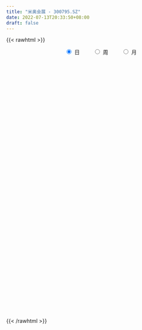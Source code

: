 ```yaml
---
title: "米奥会展 - 300795.SZ"
date: 2022-07-13T20:33:50+08:00
draft: false
---
```

{{< rawhtml >}}
    <div style="text-align: center">
        <label style="padding: 1rem;"><input style="margin-right: .5rem" type="radio" name="period" value="D" checked onclick="period_change(this)">日</label>
        <label style="padding: 1rem;"><input style="margin-right: .5rem" type="radio" name="period" value="W" onclick="period_change(this)">周</label>
        <label style="padding: 1rem;"><input style="margin-right: .5rem" type="radio" name="period" value="M" onclick="period_change(this)">月</label>
    </div>
    <div id="chart" style="height: 700px;"></div> 
    <script type="text/javascript">
        const D_v = [10601.0,10839.16,10709.0,6471.16,8458.0,7303.0,8601.0,8029.61,8534.61,13470.0,21752.56,23065.88,23195.88,28837.07,27025.0,30406.72,52140.12,39173.54,18388.22,12464.0,12744.29,10969.0,12108.61,15351.22,21749.7,14546.99,7564.0,11605.0,20571.05,18198.83,20006.61,11595.0,13074.44,15002.0,14295.0,10539.0,13037.0,15824.13,8148.0,7364.0,11686.0,9184.0,9603.0,9100.0,8407.0,10568.61,37312.45,63261.61,58382.4,41656.47,32427.34,24059.3,62967.63,65862.37,149185.71,112879.86,85444.66,91010.08,81111.39,44639.12,53096.29,35969.61,55137.84,40460.61,35900.88,22884.75,21655.95,52927.92,69533.48,53343.76,47290.01,57898.96,73623.0,85030.93,67357.86,53128.2,44509.2,31996.0,20838.2,18919.74,31689.81,80465.79,103570.01,84641.81,57675.48,42211.0,29859.56,37282.55,26980.0,21897.83,31971.61,26932.22,92944.1,62486.0,53804.0,104441.82,74266.64,78317.94,134710.06,129649.94,90808.45,70229.26,50412.65,47800.61,48684.61,34977.0,49693.11,36025.61,32074.61,27178.0,40009.0,28229.05,30903.0,37351.66,16135.0,28054.0,27633.0,29398.0,32356.0,19757.5,13498.5,23425.0,20243.5,15418.0,12270.0,20003.0,27752.06,28381.0,19480.15,16279.0,13329.0,9566.0,15477.0,13910.0,12727.0,14536.0,18986.61,15847.0,16407.0,14974.94,16047.0,14262.0,20842.0,21695.0,52779.0,34171.39,25368.0,15476.5,11318.0,14933.28,14319.0,13935.0,27713.28,23020.0,25044.11,17805.72,19258.5,11889.0,12262.06,14426.0,17252.0,18964.0,30946.0,27923.0,18602.11,48324.77,47536.66,27108.5,37001.5,21640.0,32049.61,23195.0,17825.0,15013.0,18593.0,24267.23,18127.0,11616.78,32482.78,20768.0,51349.0,32551.5,37780.0,37576.0,32051.0,23439.0,12882.0,15918.0,17069.0,20228.0,13041.54,10588.54,12911.0,8537.0,7943.0,12501.0,18749.0,18766.0,51655.5,57795.5,28412.38,28764.0,27536.0,14996.0,10299.0,10002.0,11307.0,11202.0,48316.97,22195.94,10934.64,7311.61,12069.89,11642.17,12382.17,4022.0,5672.0,5872.0,6160.0,4808.22,7184.0,3936.72,2136.0,2401.0,2612.11,3064.41,3754.3,4250.0,3403.4,4006.61,6490.0,3136.0,2529.0,2381.0,3195.61,8727.2,5970.74,4455.2,2668.0,3046.0,2853.61,2798.02,3820.0,3233.0,6143.76,4472.76,4136.0,3171.0,3396.0,5249.0,4131.0,3897.61,2988.72,7344.22,7946.0,4823.0,3843.12,3725.0,1903.0,1894.0,1859.0,2705.0,2959.0,1767.61,1928.0,2895.02,2192.0,3325.61,2452.0,9332.94,2810.0,2527.0,3357.0,4055.0,1794.0,2689.94,2236.0,7782.94,3267.0,2556.0,3324.0,2397.0,1965.0,1523.0,3085.61,2376.61,2608.0,1409.0,1766.0,1950.0,2365.0,1511.0,2931.61,2398.0,3520.61,2775.0,1473.61,5326.34,13271.62,20699.5,15427.05,6995.5,6288.5,6596.12,3179.83,4746.0,6507.0,4731.0,4948.0,3022.0,7167.0,4246.72,2297.0,2863.0,5621.0,6065.0,4383.0,2781.0,2957.0,5423.0,2937.61,2295.0,1690.0,1602.0,1529.0,2583.0,4412.0,1268.0,2423.0,2294.0,1925.0,2552.5,4379.11,2896.61,2792.5,4283.0,1783.0,1475.0,3194.0,4377.83,3002.61,1060.0,10204.61,8577.0,3241.0,3978.22,1999.0,1409.0,1676.0,1820.0,3005.22,2353.0,2079.0,3207.0,3387.0,3143.0,2778.0,1422.0,1336.0,1902.0,2672.0,4774.0,2441.0,3058.0,1539.11,2701.0,3366.72,2029.11,1128.0,1720.0,5847.72,1351.0,2234.0,2556.0,4476.42,14438.67,14133.03,5710.37,18042.72,10045.72,7032.71,8377.0,14119.0,6524.71,9390.71,6855.65,5135.0,6744.98,3771.0,2187.0,8892.0,6260.0,4283.0,3099.0,4210.0,6601.0,1685.0,4825.53,2377.0,5592.0,2568.0,1983.0,5898.0,986.0,1864.0,2463.0,3382.0,4982.0,1567.0,1677.0,1598.22,2905.61,1911.0,4262.2,1736.0,2520.0,4773.61,2537.0,1792.0,4742.0,4361.0,3539.0,2693.0,4260.0,8510.0,7175.0,11825.0,6402.11,2782.0,3129.0,2604.0,11090.0,10509.0,9392.2,5492.0,3496.11,4694.11,22339.23,12587.23,5964.11,17238.61,9422.61,3814.0,3049.0,5153.66,4901.5,7592.0,5676.0,6953.0,11250.0,10218.0,4526.5,5233.0,5688.0,4357.0,4235.0,2936.0,3115.0,2225.0,4653.0,7863.0,17689.35,20706.0,14361.11,8591.0,5306.0,2909.0,1611.0,3357.0,2724.97,8864.97,3599.35,2710.0,6849.0,3035.0,4093.0,1867.0,2739.97,2067.0,2698.0,1799.0,3448.0,2015.0,4521.0,2188.0,4365.61,2868.0,3573.0,11197.43,15981.0,14252.0,7542.0,4743.43,6973.25,5352.0,2934.0,3873.0,5273.0,3013.97,1736.0]
const D_histogram = [0.0,-0.0197834758,-0.0317393787,-0.0514917314,-0.0724252302,-0.0934747847,-0.0749899821,-0.0669854353,-0.0441186424,0.0010052447,0.0653698071,0.1089148389,0.1515577135,0.1853107031,0.1576930992,0.1782136118,0.2165752563,0.1564011019,0.0570480522,-0.0247690979,-0.045300924,-0.0613404492,-0.0780508979,-0.1043388117,-0.1203357671,-0.1517440518,-0.1506144014,-0.1198720681,-0.1280669743,-0.0967660195,-0.0395774162,-0.0003413078,0.0428172502,0.0516127531,0.0140407357,-0.0098126547,-0.0493217418,-0.0945454405,-0.0992832764,-0.0998687116,-0.0790860696,-0.0573067176,-0.0576117486,-0.0690588376,-0.0503560098,-0.0321285825,0.0455453694,0.1658762967,0.2558418238,0.292119524,0.2430395969,0.2050193876,0.2118330651,0.5030929448,0.611607834,0.7771886545,0.6840973008,0.582167556,0.134737319,-0.176798849,-0.2811259009,-0.3541295226,-0.3320285149,-0.3304916589,-0.3233023762,-0.3102957346,-0.3051046675,-0.1416539374,-0.056371425,0.0285432555,0.0295770592,0.0730026677,0.1482139278,0.1714205869,0.204458724,0.1789198139,0.0742009315,-0.065253356,-0.1430769528,-0.1772277072,-0.1601129876,-0.0322644108,0.1711250385,0.2193570122,0.2317667678,0.1586419339,0.0845170252,-0.0471683729,-0.2219607843,-0.2839150016,-0.2457225174,-0.2432049315,-0.0143746313,0.0450363507,0.0607737113,0.2326068464,0.1615261787,0.233834761,0.3980752216,0.5389439687,0.4714796187,0.3320576589,0.1821657384,0.0976096794,-0.0777166551,-0.2495138807,-0.2742310948,-0.3484304053,-0.451513048,-0.4667107961,-0.4032655699,-0.3369694187,-0.360300248,-0.4192561721,-0.4294865318,-0.3827725837,-0.4251115442,-0.4645573814,-0.5099122318,-0.5133113096,-0.5005523759,-0.5091027298,-0.4483523276,-0.4280149144,-0.3673659744,-0.304214219,-0.3250738641,-0.3801632286,-0.3425482153,-0.3469363774,-0.2987729933,-0.2539766967,-0.1664733624,-0.0781077328,-0.0287555973,-0.0261614206,-0.0963466019,-0.1163522222,-0.1667718352,-0.1885587988,-0.2048673861,-0.1832351908,-0.0957809786,0.0374974814,0.1968927872,0.2713174896,0.2771154079,0.2823598602,0.2895298158,0.2885745855,0.2614973484,0.2463123672,0.2828500356,0.3332920056,0.3998940338,0.399469909,0.3242380187,0.2774368063,0.2445328646,0.2349087114,0.2551612276,0.3001547465,0.3748434679,0.395728193,0.3374968477,0.3998008979,0.4466848676,0.4434137643,0.4748758268,0.4264589546,0.4099518761,0.3419004198,0.2998514231,0.2564758211,0.1775819207,0.0380371843,0.0202303666,-0.0129217409,0.0277619705,0.0646653123,0.1896528848,0.2416120729,0.3204670352,0.4847059444,0.4910836219,0.4130177461,0.32474223,0.2728836793,0.2038274725,0.0716262171,-0.036588453,-0.1099727259,-0.1918899441,-0.2189024876,-0.2587264806,-0.3064558191,-0.2557458171,-0.2290124889,-0.404534293,-0.6188449875,-0.7893014458,-0.7824138245,-0.7267658147,-0.6864888171,-0.6346948063,-0.5667398584,-0.5228349759,-0.4759688292,-0.5020089045,-0.5412416416,-0.4935556037,-0.3819164264,-0.2051802037,-0.0398355832,0.0287437239,0.0802369251,0.1366457737,0.1756363972,0.1527639264,0.1353637108,0.0830682506,0.0516583404,0.0304006714,0.0114458903,0.0038365411,0.0043666159,0.0169805271,0.0224285228,0.0409172952,0.0888534854,0.1059444426,0.1204337461,0.1150275682,0.1258904664,0.1492850086,0.2261925824,0.2504073172,0.2442223326,0.2391726401,0.2185997013,0.1984499764,0.2142692032,0.2270647269,0.2559220623,0.2697762239,0.2882017933,0.2823427982,0.2653935668,0.247520401,0.2077429171,0.1328735854,0.0632438271,0.00678586,0.0298127701,0.075857138,0.0699241229,0.0653877004,0.0420319341,0.0201344724,-0.0035760014,-0.0258953901,-0.0467520103,-0.0469847772,-0.0482115085,-0.0428671035,-0.04826456,-0.0536200924,-0.0745008067,-0.0898081142,-0.194426959,-0.1965728974,-0.1971097675,-0.2076478876,-0.2278961367,-0.2277607496,-0.2085936888,-0.189514465,-0.0504431338,0.0149863333,0.0467488448,0.0696778535,0.0684786381,0.0629121102,0.0624147723,0.0764656994,0.0814935743,0.0497841864,0.023400803,0.0061526178,-0.0038414701,0.0040073645,0.0104938586,0.0310787531,0.0268033142,0.041570474,0.0444299401,0.0344693188,0.0724382723,0.1536092972,0.3497889301,0.5201804074,0.5985583755,0.6310218895,0.5454132497,0.4171236824,0.2614752123,0.0981566368,-0.0329137526,-0.0921532955,-0.1604910822,-0.2650448389,-0.3109082493,-0.3475053076,-0.3232533985,-0.1733287246,0.0121630638,0.0883043846,0.1402156578,0.1292267874,0.0593113705,0.0089604959,-0.0277850026,-0.0559278575,-0.082819566,-0.0945650769,-0.0915187562,-0.1365882029,-0.1746802148,-0.2321691703,-0.2663640958,-0.2567557036,-0.2438614424,-0.1281958821,-0.0540801903,-0.0327435175,0.0393459072,0.0723689024,0.0898587559,0.1315907989,0.1483773704,0.1553303846,0.1617831643,0.1991242366,0.2163999222,0.1865149877,0.1945825729,0.1700502854,0.1234307668,0.0625772416,-0.006064997,-0.0938458331,-0.1307327872,-0.1577395127,-0.183798188,-0.2081158683,-0.2481003381,-0.2690776829,-0.2623888945,-0.239388463,-0.1864026632,-0.1661149702,-0.1268015938,-0.1022240422,-0.0598582545,-0.0409746092,-0.0255802822,0.0200634995,0.0509579469,0.044068697,0.015672592,0.0550213363,0.0721017983,0.080546978,0.0912497333,0.1064275204,0.238243751,0.3712578276,0.4206225048,0.5780222934,0.7010321976,0.7338142312,0.7085667139,0.6485704781,0.6112191319,0.6198967463,0.5355794486,0.3846869203,0.1952705237,0.0186341678,-0.1095041524,-0.3119589504,-0.4641541748,-0.5579425,-0.586598127,-0.5447872708,-0.5516569378,-0.515945373,-0.4848733111,-0.4693582804,-0.3759074571,-0.3193366759,-0.2587631663,-0.2340043056,-0.2056545115,-0.1990457637,-0.1727714732,-0.1511091782,-0.1248324611,-0.109519997,-0.122054453,-0.0789935954,-0.0325200765,-0.0162639684,0.0312914799,0.0416554792,0.0593410148,0.0192882351,0.0452956012,0.0512529961,0.0225163392,-0.0864993774,-0.1397267876,-0.1663656133,-0.1209567594,-0.0178164755,0.0497722033,0.0346235528,0.0015171356,-0.0143094079,-0.0643917117,-0.0910530453,-0.1831160188,-0.308375315,-0.2806081716,-0.2241134275,-0.1507871745,-0.0927476492,-0.071371398,-0.056702116,-0.0979305159,-0.0243912321,-0.037794169,-0.0423607501,-0.0499874112,-0.1209214715,-0.2064814688,-0.4034665859,-0.4995007826,-0.5069428643,-0.5594198352,-0.459322913,-0.3469298897,-0.2523526656,-0.1069544005,0.0182468974,0.1363096362,0.185962446,0.225448401,0.247043734,0.2544540926,0.3075265361,0.4087103884,0.493608653,0.477208216,0.3900678562,0.3139603891,0.2384695758,0.1986879337,0.1841970312,0.1622851533,0.2360562836,0.2313773512,0.2327667283,0.1486496957,0.0826563768,-0.0069968595,-0.0301827591,-0.0231875167,-0.0173726481,-0.0246882003,-0.0193722307,-0.0242425325,-0.0198705897,0.0028738504,0.0174278422,0.0541253257,0.0886149297,0.1318360602,0.2385905189,0.2928725495,0.3949921255,0.3798047672,0.3108056655,0.2416195421,0.1294436302,0.0444093947,0.0324357611,-0.0365757682,-0.1172148311,-0.1508696397]
const D_fast = [0.0,-0.0247293447,-0.0446200924,-0.0772453779,-0.1162851842,-0.160703435,-0.1609661279,-0.1697079399,-0.1578708076,-0.1124956093,-0.0317885951,0.0389851465,0.1195174494,0.1995981147,0.2114037856,0.2764777012,0.3689831598,0.3479092808,0.2628182443,0.1748088197,0.1429517625,0.1115771251,0.0753539518,0.0229813352,-0.0230995621,-0.0924438597,-0.1289678097,-0.1281934934,-0.1684051431,-0.1612956933,-0.114001444,-0.0748506625,-0.0209877919,0.0007108992,-0.0333509343,-0.0596574883,-0.1114970108,-0.1803570697,-0.2099157247,-0.2354683378,-0.2344572133,-0.2270045406,-0.2417125088,-0.2704243072,-0.2643104819,-0.2541152002,-0.1650549059,-0.0032549044,0.1506710786,0.2599786598,0.2716586319,0.2848932695,0.3446652133,0.7616983292,1.0231151769,1.382993161,1.4609261325,1.5045382767,1.0907923695,0.7350564892,0.560447962,0.3989119597,0.3380058387,0.2569197799,0.1832834686,0.1187161766,0.0476310768,0.1756683226,0.2468579787,0.338908473,0.3473365416,0.409012817,0.5212775591,0.5873393649,0.671492183,0.6906832264,0.6045145769,0.4487469504,0.3351541153,0.2566964341,0.2337829069,0.3535653809,0.5997360898,0.7028073166,0.7731587641,0.7396944138,0.6866987613,0.54322127,0.3129386626,0.1800056948,0.1567675497,0.0984839027,0.3237205451,0.3943906148,0.4253214032,0.6553062498,0.6246071269,0.7553743994,1.0191336654,1.2947384047,1.3451439594,1.2887364143,1.1843859284,1.1242322893,0.929476791,0.6953010952,0.6020261075,0.4407191956,0.2247582909,0.0928828437,0.0555116775,0.037565474,-0.0758404173,-0.2396103844,-0.357212377,-0.4061915749,-0.5548084214,-0.710393604,-0.8832265123,-1.0149534175,-1.1273325778,-1.2631586142,-1.3144962938,-1.4011626092,-1.4323551628,-1.4452569622,-1.5473850733,-1.6975152449,-1.7455372855,-1.8366595419,-1.8631894061,-1.8818872837,-1.83600229,-1.7671635936,-1.7250003575,-1.728946536,-1.8232183677,-1.8723120436,-1.9644246154,-2.0333512786,-2.1008767124,-2.1250533148,-2.0615443473,-1.918891517,-1.7102730144,-1.5680189395,-1.4929421693,-1.417107752,-1.3375553424,-1.2663669264,-1.2280698263,-1.1816767158,-1.0744265384,-0.940661567,-0.7740860303,-0.6746426779,-0.6688150635,-0.6462570743,-0.6180277999,-0.5689247752,-0.4848819522,-0.3648497466,-0.1964501583,-0.0766333849,-0.0504905183,0.1117637564,0.270318943,0.3779012808,0.5280823,0.5862801664,0.6722610569,0.6896847056,0.7225985647,0.743341918,0.7088434977,0.5788080574,0.5660588313,0.5296762887,0.5773004927,0.6303701626,0.8027709562,0.9151331626,1.0741048837,1.359520279,1.4886688619,1.5138574227,1.5067674641,1.5231298332,1.5050304946,1.3907357935,1.27337401,1.1724965557,1.0426068515,0.9608686861,0.8563630729,0.7320197797,0.7187933274,0.6882735334,0.4116181559,0.0425962146,-0.3251856052,-0.51390144,-0.6399448839,-0.7712900905,-0.8781697813,-0.951899798,-1.0387036595,-1.1108297201,-1.2623720215,-1.436915169,-1.512618032,-1.4964579613,-1.3710167896,-1.2156310648,-1.1398658267,-1.0683133943,-0.9777431023,-0.8948433795,-0.8795248687,-0.8630841566,-0.8946125542,-0.9131078793,-0.9267653804,-0.9428586889,-0.9495089028,-0.947887174,-0.931028131,-0.9199730047,-0.8912549085,-0.821105347,-0.7775282791,-0.7329305391,-0.7095798249,-0.6672443101,-0.6065285157,-0.4730727963,-0.3862562322,-0.3313856337,-0.2766421661,-0.2425651796,-0.2131024104,-0.1437158829,-0.0741541774,0.0186836736,0.0999818911,0.1904579089,0.2551846133,0.3045837736,0.3485907081,0.3607489535,0.3190980181,0.2652792166,0.2105177144,0.2409978171,0.3060064695,0.3175544852,0.3293649877,0.3165172049,0.2996533613,0.2750488872,0.2462556509,0.2137110282,0.201732067,0.1884524585,0.1830800876,0.1656164912,0.1468559357,0.1073500198,0.0695906837,-0.0836349008,-0.1349240636,-0.1847383756,-0.2471884676,-0.3244107509,-0.3812155512,-0.4141969126,-0.4424963051,-0.3160357572,-0.2468597068,-0.2034099841,-0.163061512,-0.147141068,-0.1369795683,-0.1218732131,-0.0887058611,-0.0633045926,-0.0825679339,-0.1031011166,-0.1188111473,-0.1297656027,-0.120914927,-0.1118049683,-0.0834503855,-0.0810249958,-0.0558652176,-0.0418982664,-0.043241558,0.0128369635,0.1324103127,0.4160371781,0.7164737573,0.9444913192,1.1347103057,1.1854549782,1.1614463316,1.0711666645,0.9323872483,0.7930884207,0.7108105539,0.6023499967,0.4315350302,0.3079445575,0.1844711723,0.1279097318,0.2345022245,0.4230347789,0.5212521958,0.6082173835,0.6295352099,0.5744476356,0.526336885,0.4826451358,0.4405203165,0.3929237166,0.3575369364,0.3377035681,0.2584870707,0.176725005,0.0611937569,-0.0395921925,-0.0941727262,-0.1422438255,-0.0586272358,0.0019684084,0.0151192019,0.0970451033,0.1481603241,0.1881148666,0.2627446094,0.3166255234,0.3624111338,0.4093097046,0.4964318361,0.5678075022,0.5845513146,0.641264543,0.6592448269,0.643483,0.5982737852,0.5281152974,0.416873003,0.3473028521,0.2808612483,0.2088530261,0.1325063787,0.0304968244,-0.0577499411,-0.1166583764,-0.1535050607,-0.1471199266,-0.1683609762,-0.1607479983,-0.1617264572,-0.1343252332,-0.1256852402,-0.1166859837,-0.0660263271,-0.0223923929,-0.0182644686,-0.0427424256,0.0103616528,0.0454675643,0.0740494886,0.1075646772,0.1493493444,0.3407265127,0.5665550462,0.7210753496,1.0229807116,1.3212486652,1.5374842565,1.6893784178,1.7915248015,1.9069782382,2.0706300392,2.1202076037,2.0654868054,1.9248880398,1.7529102258,1.5973958675,1.3169513319,1.0487175638,0.8154436137,0.6401384549,0.5457524934,0.400968592,0.3076938135,0.2175475476,0.1157230082,0.1151969673,0.0919335795,0.0878162975,0.0540740818,0.031010248,-0.0121424451,-0.029061023,-0.0451760224,-0.0501074206,-0.0621749557,-0.1052230251,-0.0819105663,-0.0435670664,-0.0313769504,0.0240013678,0.0447792369,0.0773000262,0.0420693052,0.0794005717,0.0981712155,0.0750636434,-0.0555769175,-0.1437360247,-0.2119662536,-0.1967965896,-0.0981104245,-0.0180786949,-0.0245714572,-0.0572985905,-0.076702486,-0.1428827177,-0.1923073126,-0.3301492909,-0.5325024158,-0.5748873152,-0.574420928,-0.5387914687,-0.5039388557,-0.500405454,-0.499911701,-0.5656227299,-0.4981812541,-0.5210327332,-0.5361895019,-0.5563130158,-0.6574774439,-0.7946578085,-1.092509572,-1.3134189643,-1.4475967621,-1.6399286919,-1.6546624979,-1.6290019471,-1.5975128894,-1.4788532243,-1.3490902021,-1.1969500542,-1.1008066329,-1.0049585777,-0.9216023112,-0.8505784295,-0.7206243519,-0.5172629026,-0.3089624747,-0.2060608577,-0.1956842534,-0.1933016233,-0.2091750427,-0.1992847012,-0.167726346,-0.1490669355,-0.0162817343,0.036883671,0.0964647302,0.0495101216,0.0041808969,-0.0872215543,-0.1179531437,-0.1167547805,-0.1152830739,-0.1287706761,-0.1282977642,-0.1392286992,-0.1398244038,-0.116361501,-0.0974505488,-0.0472217337,0.0094216026,0.0856017482,0.2520038366,0.3795040046,0.580371612,0.6601354455,0.6688377602,0.6600565222,0.5802415179,0.5063096311,0.5024449377,0.4242894664,0.3143466958,0.2429744772]
const D_slow = [0.0,-0.0049458689,-0.0128807136,-0.0257536465,-0.043859954,-0.0672286502,-0.0859761458,-0.1027225046,-0.1137521652,-0.113500854,-0.0971584022,-0.0699296925,-0.0320402641,0.0142874117,0.0537106865,0.0982640894,0.1524079035,0.191508179,0.205770192,0.1995779175,0.1882526865,0.1729175742,0.1534048498,0.1273201468,0.0972362051,0.0593001921,0.0216465918,-0.0083214253,-0.0403381688,-0.0645296737,-0.0744240278,-0.0745093547,-0.0638050422,-0.0509018539,-0.04739167,-0.0498448337,-0.0621752691,-0.0858116292,-0.1106324483,-0.1355996262,-0.1553711436,-0.169697823,-0.1841007602,-0.2013654696,-0.213954472,-0.2219866176,-0.2106002753,-0.1691312011,-0.1051707452,-0.0321408642,0.028619035,0.0798738819,0.1328321482,0.2586053844,0.4115073429,0.6058045065,0.7768288317,0.9223707207,0.9560550505,0.9118553382,0.841573863,0.7530414823,0.6700343536,0.5874114389,0.5065858448,0.4290119112,0.3527357443,0.3173222599,0.3032294037,0.3103652176,0.3177594824,0.3360101493,0.3730636312,0.415918778,0.467033459,0.5117634125,0.5303136453,0.5140003063,0.4782310681,0.4339241413,0.3938958944,0.3858297917,0.4286110513,0.4834503044,0.5413919963,0.5810524798,0.6021817361,0.5903896429,0.5348994468,0.4639206964,0.4024900671,0.3416888342,0.3380951764,0.3493542641,0.3645476919,0.4226994035,0.4630809482,0.5215396384,0.6210584438,0.755794436,0.8736643407,0.9566787554,1.00222019,1.0266226099,1.0071934461,0.9448149759,0.8762572022,0.7891496009,0.6762713389,0.5595936399,0.4587772474,0.3745348927,0.2844598307,0.1796457877,0.0722741548,-0.0234189912,-0.1296968772,-0.2458362226,-0.3733142805,-0.5016421079,-0.6267802019,-0.7540558844,-0.8661439662,-0.9731476948,-1.0649891884,-1.1410427432,-1.2223112092,-1.3173520164,-1.4029890702,-1.4897231645,-1.5644164128,-1.627910587,-1.6695289276,-1.6890558608,-1.6962447602,-1.7027851153,-1.7268717658,-1.7559598213,-1.7976527802,-1.8447924798,-1.8960093264,-1.9418181241,-1.9657633687,-1.9563889984,-1.9071658016,-1.8393364292,-1.7700575772,-1.6994676121,-1.6270851582,-1.5549415118,-1.4895671747,-1.4279890829,-1.357276574,-1.2739535726,-1.1739800642,-1.0741125869,-0.9930530822,-0.9236938806,-0.8625606645,-0.8038334866,-0.7400431797,-0.6650044931,-0.5712936261,-0.4723615779,-0.387987366,-0.2880371415,-0.1763659246,-0.0655124835,0.0532064732,0.1598212118,0.2623091808,0.3477842858,0.4227471416,0.4868660969,0.531261577,0.5407708731,0.5458284647,0.5425980295,0.5495385222,0.5657048502,0.6131180714,0.6735210897,0.7536378485,0.8748143346,0.99758524,1.1008396766,1.1820252341,1.2502461539,1.301203022,1.3191095763,1.3099624631,1.2824692816,1.2344967956,1.1797711737,1.1150895535,1.0384755987,0.9745391445,0.9172860222,0.816152449,0.6614412021,0.4641158406,0.2685123845,0.0868209308,-0.0848012734,-0.243474975,-0.3851599396,-0.5158686836,-0.6348608909,-0.760363117,-0.8956735274,-1.0190624283,-1.1145415349,-1.1658365858,-1.1757954816,-1.1686095507,-1.1485503194,-1.114388876,-1.0704797767,-1.0322887951,-0.9984478674,-0.9776808047,-0.9647662196,-0.9571660518,-0.9543045792,-0.9533454439,-0.9522537899,-0.9480086582,-0.9424015275,-0.9321722037,-0.9099588323,-0.8834727217,-0.8533642852,-0.8246073931,-0.7931347765,-0.7558135243,-0.6992653787,-0.6366635494,-0.5756079663,-0.5158148062,-0.4611648809,-0.4115523868,-0.357985086,-0.3012189043,-0.2372383887,-0.1697943328,-0.0977438844,-0.0271581849,0.0391902068,0.1010703071,0.1530060363,0.1862244327,0.2020353895,0.2037318545,0.211185047,0.2301493315,0.2476303622,0.2639772873,0.2744852708,0.2795188889,0.2786248886,0.2721510411,0.2604630385,0.2487168442,0.236663967,0.2259471912,0.2138810512,0.2004760281,0.1818508264,0.1593987979,0.1107920581,0.0616488338,0.0123713919,-0.03954058,-0.0965146142,-0.1534548016,-0.2056032238,-0.25298184,-0.2655926235,-0.2618460402,-0.2501588289,-0.2327393656,-0.215619706,-0.1998916785,-0.1842879854,-0.1651715605,-0.144798167,-0.1323521204,-0.1265019196,-0.1249637652,-0.1259241327,-0.1249222915,-0.1222988269,-0.1145291386,-0.1078283101,-0.0974356916,-0.0863282065,-0.0777108768,-0.0596013088,-0.0211989845,0.0662482481,0.1962933499,0.3459329438,0.5036884161,0.6400417286,0.7443226492,0.8096914522,0.8342306114,0.8260021733,0.8029638494,0.7628410789,0.6965798691,0.6188528068,0.5319764799,0.4511631303,0.4078309491,0.4108717151,0.4329478112,0.4680017257,0.5003084225,0.5151362651,0.5173763891,0.5104301385,0.4964481741,0.4757432826,0.4521020134,0.4292223243,0.3950752736,0.3514052199,0.2933629273,0.2267719033,0.1625829774,0.1016176168,0.0695686463,0.0560485987,0.0478627194,0.0576991962,0.0757914217,0.0982561107,0.1311538104,0.168248153,0.2070807492,0.2475265403,0.2973075994,0.35140758,0.3980363269,0.4466819701,0.4891945415,0.5200522332,0.5356965436,0.5341802943,0.5107188361,0.4780356393,0.4386007611,0.3926512141,0.340622247,0.2785971625,0.2113277418,0.1457305181,0.0858834024,0.0392827366,-0.002246006,-0.0339464044,-0.059502415,-0.0744669786,-0.0847106309,-0.0911057015,-0.0860898266,-0.0733503399,-0.0623331656,-0.0584150176,-0.0446596835,-0.026634234,-0.0064974895,0.0163149439,0.042921824,0.1024827617,0.1952972186,0.3004528448,0.4449584182,0.6202164676,0.8036700254,0.9808117038,1.1429543234,1.2957591063,1.4507332929,1.5846281551,1.6807998851,1.7296175161,1.734276058,1.7069000199,1.6289102823,1.5128717386,1.3733861136,1.2267365819,1.0905397642,0.9526255297,0.8236391865,0.7024208587,0.5850812886,0.4911044243,0.4112702554,0.3465794638,0.2880783874,0.2366647595,0.1869033186,0.1437104503,0.1059331557,0.0747250405,0.0473450412,0.016831428,-0.0029169709,-0.01104699,-0.0151129821,-0.0072901121,0.0031237577,0.0179590114,0.0227810702,0.0341049705,0.0469182195,0.0525473043,0.0309224599,-0.004009237,-0.0456006403,-0.0758398302,-0.080293949,-0.0678508982,-0.05919501,-0.0588157261,-0.0623930781,-0.078491006,-0.1012542673,-0.147033272,-0.2241271008,-0.2942791437,-0.3503075005,-0.3880042942,-0.4111912065,-0.429034056,-0.443209585,-0.467692214,-0.473790022,-0.4832385642,-0.4938287518,-0.5063256046,-0.5365559725,-0.5881763397,-0.6890429861,-0.8139181818,-0.9406538979,-1.0805088567,-1.1953395849,-1.2820720573,-1.3451602237,-1.3718988239,-1.3673370995,-1.3332596905,-1.2867690789,-1.2304069787,-1.1686460452,-1.1050325221,-1.028150888,-0.9259732909,-0.8025711277,-0.6832690737,-0.5857521097,-0.5072620124,-0.4476446184,-0.397972635,-0.3519233772,-0.3113520889,-0.2523380179,-0.1944936802,-0.1363019981,-0.0991395741,-0.0784754799,-0.0802246948,-0.0877703846,-0.0935672638,-0.0979104258,-0.1040824759,-0.1089255335,-0.1149861667,-0.1199538141,-0.1192353515,-0.1148783909,-0.1013470595,-0.0791933271,-0.046234312,0.0134133177,0.0866314551,0.1853794865,0.2803306783,0.3580320946,0.4184369802,0.4507978877,0.4619002364,0.4700091767,0.4608652346,0.4315615268,0.3938441169]
const D_data = [['2020-06-18', 22.22, 22.07, 21.78, 22.31],['2020-06-19', 22.08, 21.76, 21.71, 22.2],['2020-06-22', 22.09, 21.75, 21.1, 22.09],['2020-06-23', 21.6, 21.53, 21.38, 21.85],['2020-06-24', 21.31, 21.35, 21.23, 21.59],['2020-06-29', 21.2, 21.16, 20.9, 21.4],['2020-06-30', 21.21, 21.57, 21.15, 21.66],['2020-07-01', 21.57, 21.44, 21.17, 21.83],['2020-07-02', 21.23, 21.65, 21.23, 21.75],['2020-07-03', 21.76, 22.08, 21.66, 22.19],['2020-07-06', 22.37, 22.63, 21.94, 22.72],['2020-07-07', 22.5, 22.72, 22.5, 23.01],['2020-07-08', 22.6, 23.04, 22.42, 23.37],['2020-07-09', 23.04, 23.27, 22.91, 23.42],['2020-07-10', 23.1, 22.66, 22.54, 23.43],['2020-07-13', 22.85, 23.39, 22.85, 23.47],['2020-07-14', 23.55, 23.95, 23.35, 24.59],['2020-07-15', 23.94, 22.83, 22.76, 23.94],['2020-07-16', 22.86, 22.02, 22.0, 22.86],['2020-07-17', 22.0, 21.79, 21.65, 22.24],['2020-07-20', 21.96, 22.28, 21.75, 22.37],['2020-07-21', 22.38, 22.22, 22.0, 22.48],['2020-07-22', 22.22, 22.09, 22.05, 22.41],['2020-07-23', 21.92, 21.8, 21.32, 22.17],['2020-07-24', 21.8, 21.74, 21.63, 22.99],['2020-07-27', 21.81, 21.32, 21.05, 22.15],['2020-07-28', 21.37, 21.53, 21.3, 21.65],['2020-07-29', 21.35, 21.88, 21.35, 22.06],['2020-07-30', 21.1, 21.35, 21.06, 21.54],['2020-07-31', 21.13, 21.81, 21.13, 21.98],['2020-08-03', 22.2, 22.31, 22.0, 22.87],['2020-08-04', 22.39, 22.32, 22.01, 22.54],['2020-08-05', 22.24, 22.6, 22.1, 22.63],['2020-08-06', 22.6, 22.34, 22.06, 22.7],['2020-08-07', 22.3, 21.7, 21.45, 22.43],['2020-08-10', 21.62, 21.7, 21.55, 22.09],['2020-08-11', 21.61, 21.3, 21.09, 21.88],['2020-08-12', 21.45, 20.93, 20.53, 21.45],['2020-08-13', 20.91, 21.21, 20.91, 21.45],['2020-08-14', 21.32, 21.15, 20.92, 21.32],['2020-08-17', 21.2, 21.38, 21.17, 21.57],['2020-08-18', 21.38, 21.43, 21.25, 21.51],['2020-08-19', 21.46, 21.14, 21.12, 21.54],['2020-08-20', 20.99, 20.89, 20.61, 21.01],['2020-08-21', 20.9, 21.21, 20.88, 21.28],['2020-08-24', 21.1, 21.24, 20.66, 21.45],['2020-08-25', 21.38, 22.22, 21.21, 22.65],['2020-08-26', 22.05, 23.35, 21.71, 24.15],['2020-08-27', 22.91, 23.69, 22.23, 23.98],['2020-08-28', 23.58, 23.57, 23.05, 24.15],['2020-08-31', 23.33, 22.68, 22.68, 23.9],['2020-09-01', 22.51, 22.77, 22.45, 23.12],['2020-09-02', 22.77, 23.43, 22.6, 23.99],['2020-09-03', 24.6, 28.12, 24.6, 28.12],['2020-09-04', 28.0, 27.41, 26.5, 31.0],['2020-09-07', 26.75, 29.5, 26.75, 29.99],['2020-09-08', 28.3, 27.14, 25.55, 28.48],['2020-09-09', 26.3, 27.13, 25.84, 29.09],['2020-09-10', 26.36, 21.73, 21.7, 27.0],['2020-09-11', 21.26, 21.49, 20.18, 21.87],['2020-09-14', 21.52, 22.9, 21.32, 23.18],['2020-09-15', 22.6, 22.67, 22.32, 23.49],['2020-09-16', 22.5, 23.55, 22.11, 24.55],['2020-09-17', 23.3, 23.18, 23.08, 23.98],['2020-09-18', 23.05, 23.09, 22.6, 23.88],['2020-09-21', 22.91, 23.03, 22.83, 23.49],['2020-09-22', 22.61, 22.79, 22.5, 23.25],['2020-09-23', 22.86, 25.1, 22.85, 25.1],['2020-09-24', 25.77, 24.76, 23.88, 26.5],['2020-09-25', 24.61, 25.25, 23.7, 25.35],['2020-09-28', 25.46, 24.5, 24.45, 25.91],['2020-09-29', 24.6, 25.24, 23.96, 25.58],['2020-09-30', 25.24, 26.1, 25.05, 27.6],['2020-10-09', 25.8, 25.9, 25.53, 26.74],['2020-10-12', 25.42, 26.39, 24.02, 26.4],['2020-10-13', 25.83, 25.9, 25.2, 26.22],['2020-10-14', 25.8, 24.73, 24.6, 26.33],['2020-10-15', 24.95, 23.71, 23.31, 24.95],['2020-10-16', 23.65, 23.88, 23.32, 24.19],['2020-10-19', 23.88, 24.06, 23.62, 24.32],['2020-10-20', 23.84, 24.58, 23.1, 24.94],['2020-10-21', 24.58, 26.34, 24.47, 27.8],['2020-10-22', 25.8, 28.3, 25.55, 30.8],['2020-10-23', 27.21, 27.26, 26.5, 28.49],['2020-10-26', 26.76, 27.23, 26.0, 27.58],['2020-10-27', 26.92, 26.23, 25.41, 26.92],['2020-10-28', 26.16, 26.0, 25.2, 26.58],['2020-10-29', 25.25, 24.82, 24.2, 25.38],['2020-10-30', 24.8, 23.42, 23.33, 24.96],['2020-11-02', 23.5, 24.06, 23.27, 24.11],['2020-11-03', 24.2, 25.1, 23.77, 25.1],['2020-11-04', 25.01, 24.62, 24.5, 25.45],['2020-11-05', 24.7, 28.03, 24.53, 29.54],['2020-11-06', 28.02, 26.75, 26.16, 28.31],['2020-11-09', 26.8, 26.5, 26.45, 27.2],['2020-11-10', 27.48, 29.14, 27.48, 31.53],['2020-11-11', 27.84, 26.59, 26.2, 28.86],['2020-11-12', 28.41, 28.62, 27.82, 31.46],['2020-11-13', 28.03, 30.75, 28.03, 33.6],['2020-11-16', 30.19, 31.76, 29.73, 33.42],['2020-11-17', 30.5, 29.87, 28.52, 30.85],['2020-11-18', 29.28, 28.86, 27.85, 29.5],['2020-11-19', 28.25, 28.29, 27.49, 28.71],['2020-11-20', 28.46, 28.73, 27.9, 29.2],['2020-11-23', 28.19, 27.04, 26.81, 28.2],['2020-11-24', 27.0, 26.15, 26.01, 27.22],['2020-11-25', 26.38, 27.38, 26.19, 27.41],['2020-11-26', 27.0, 26.36, 25.8, 27.16],['2020-11-27', 26.22, 25.3, 25.05, 26.45],['2020-11-30', 25.0, 25.8, 24.99, 26.25],['2020-12-01', 25.69, 26.64, 25.31, 26.87],['2020-12-02', 26.37, 26.79, 26.1, 26.98],['2020-12-03', 26.62, 25.55, 25.55, 26.89],['2020-12-04', 25.5, 24.6, 24.57, 25.68],['2020-12-07', 25.11, 24.7, 24.62, 25.26],['2020-12-08', 24.77, 25.19, 24.06, 25.32],['2020-12-09', 25.0, 23.75, 23.61, 25.22],['2020-12-10', 24.0, 23.18, 23.08, 24.41],['2020-12-11', 22.97, 22.44, 22.01, 23.2],['2020-12-14', 22.44, 22.36, 22.02, 22.78],['2020-12-15', 22.57, 22.1, 22.07, 22.69],['2020-12-16', 22.1, 21.34, 21.21, 22.21],['2020-12-17', 21.68, 21.85, 21.03, 21.94],['2020-12-18', 21.66, 21.08, 21.08, 21.87],['2020-12-21', 21.13, 21.34, 20.6, 21.51],['2020-12-22', 21.14, 21.28, 21.08, 22.22],['2020-12-23', 21.0, 19.92, 17.02, 21.4],['2020-12-24', 20.2, 18.82, 18.64, 20.2],['2020-12-25', 18.98, 19.45, 18.5, 19.75],['2020-12-28', 19.45, 18.53, 18.4, 19.58],['2020-12-29', 18.65, 18.83, 18.2, 19.29],['2020-12-30', 18.99, 18.59, 18.44, 18.99],['2020-12-31', 18.8, 19.08, 18.39, 19.36],['2021-01-04', 18.88, 19.23, 18.8, 19.64],['2021-01-05', 19.03, 18.83, 18.6, 19.29],['2021-01-06', 18.83, 18.12, 17.92, 18.83],['2021-01-07', 18.15, 16.73, 16.73, 18.16],['2021-01-08', 16.47, 16.78, 16.27, 17.38],['2021-01-11', 16.35, 15.84, 15.76, 16.69],['2021-01-12', 15.74, 15.6, 15.38, 16.75],['2021-01-13', 15.65, 15.14, 14.9, 15.82],['2021-01-14', 15.14, 15.2, 14.89, 15.49],['2021-01-15', 15.22, 15.93, 15.22, 16.17],['2021-01-18', 15.93, 16.8, 15.75, 16.86],['2021-01-19', 16.76, 17.74, 16.6, 19.59],['2021-01-20', 17.72, 17.23, 16.74, 18.11],['2021-01-21', 17.09, 16.55, 16.52, 17.38],['2021-01-22', 16.8, 16.55, 16.42, 16.88],['2021-01-25', 16.8, 16.6, 16.36, 16.97],['2021-01-26', 16.59, 16.52, 16.07, 16.97],['2021-01-27', 16.91, 16.12, 16.06, 16.95],['2021-01-28', 16.0, 16.15, 15.73, 16.86],['2021-01-29', 16.16, 16.87, 15.94, 17.4],['2021-02-01', 16.8, 17.34, 16.7, 17.68],['2021-02-02', 17.39, 17.98, 17.16, 18.29],['2021-02-03', 17.8, 17.48, 17.45, 18.49],['2021-02-04', 17.26, 16.48, 16.4, 17.47],['2021-02-05', 16.5, 16.61, 16.5, 17.15],['2021-02-08', 17.0, 16.65, 16.47, 17.11],['2021-02-09', 16.82, 16.9, 16.54, 17.16],['2021-02-10', 16.9, 17.39, 16.82, 17.57],['2021-02-18', 17.84, 18.0, 17.58, 18.21],['2021-02-19', 18.15, 18.88, 18.05, 19.46],['2021-02-22', 18.91, 18.7, 18.62, 19.8],['2021-02-23', 18.51, 17.84, 17.81, 18.95],['2021-02-24', 18.01, 19.61, 17.85, 20.46],['2021-02-25', 19.29, 20.02, 19.02, 21.5],['2021-02-26', 19.67, 19.85, 19.31, 20.58],['2021-03-01', 19.59, 20.73, 19.59, 21.33],['2021-03-02', 20.9, 20.06, 19.76, 20.95],['2021-03-03', 20.1, 20.65, 19.81, 21.2],['2021-03-04', 20.4, 20.12, 19.98, 20.94],['2021-03-05', 20.28, 20.46, 20.25, 21.15],['2021-03-08', 20.53, 20.5, 20.31, 21.0],['2021-03-09', 20.9, 19.97, 19.51, 21.0],['2021-03-10', 20.05, 18.78, 18.6, 20.7],['2021-03-11', 18.78, 19.98, 18.45, 20.1],['2021-03-12', 19.81, 19.73, 19.42, 20.45],['2021-03-15', 19.53, 20.76, 19.48, 21.25],['2021-03-16', 20.94, 21.04, 20.34, 21.4],['2021-03-17', 20.88, 22.77, 20.8, 23.31],['2021-03-18', 22.7, 22.6, 21.55, 22.88],['2021-03-19', 22.03, 23.62, 22.03, 24.19],['2021-03-22', 24.02, 25.79, 23.5, 25.92],['2021-03-23', 25.58, 24.8, 24.5, 25.61],['2021-03-24', 24.86, 24.06, 23.68, 25.13],['2021-03-25', 23.74, 23.94, 23.65, 24.66],['2021-03-26', 24.0, 24.43, 23.81, 25.08],['2021-03-29', 24.0, 24.26, 23.86, 25.2],['2021-03-30', 23.95, 23.22, 23.05, 24.88],['2021-03-31', 23.68, 23.07, 22.89, 23.74],['2021-04-01', 23.09, 23.14, 22.6, 23.4],['2021-04-02', 23.14, 22.67, 22.51, 23.29],['2021-04-06', 22.77, 23.07, 22.68, 23.36],['2021-04-07', 22.81, 22.7, 22.66, 23.15],['2021-04-08', 22.92, 22.29, 22.22, 23.3],['2021-04-09', 22.29, 23.45, 21.95, 23.58],['2021-04-12', 23.48, 23.3, 23.18, 24.4],['2021-04-13', 19.36, 20.23, 19.36, 22.5],['2021-04-14', 20.23, 18.38, 17.74, 20.43],['2021-04-15', 18.02, 17.4, 17.21, 18.41],['2021-04-16', 17.73, 18.6, 17.6, 19.01],['2021-04-19', 18.17, 18.8, 18.01, 18.91],['2021-04-20', 18.05, 18.3, 18.05, 19.19],['2021-04-21', 18.07, 18.14, 18.07, 18.67],['2021-04-22', 18.19, 18.14, 17.9, 18.58],['2021-04-23', 18.02, 17.64, 17.59, 18.35],['2021-04-26', 17.69, 17.44, 17.35, 18.0],['2021-04-28', 15.45, 16.09, 14.71, 16.88],['2021-04-29', 15.76, 15.21, 15.17, 16.17],['2021-04-30', 15.31, 15.77, 15.01, 15.92],['2021-05-06', 15.77, 16.5, 15.39, 16.87],['2021-05-07', 16.5, 17.7, 16.36, 18.01],['2021-05-10', 17.11, 18.22, 17.11, 18.83],['2021-05-11', 17.81, 17.47, 17.25, 18.44],['2021-05-12', 17.45, 17.46, 17.25, 17.7],['2021-05-13', 17.33, 17.74, 17.33, 18.39],['2021-05-14', 18.05, 17.75, 17.33, 18.17],['2021-05-17', 14.5, 17.0, 14.5, 17.35],['2021-05-18', 17.5, 16.93, 16.8, 17.69],['2021-05-19', 17.2, 16.25, 15.5, 17.2],['2021-05-20', 16.25, 16.2, 15.71, 16.4],['2021-05-21', 16.38, 16.08, 15.78, 16.38],['2021-05-24', 16.07, 15.88, 15.8, 16.25],['2021-05-25', 16.04, 15.82, 15.7, 16.04],['2021-05-26', 15.75, 15.77, 15.62, 15.95],['2021-05-27', 15.82, 15.83, 15.53, 15.89],['2021-05-28', 15.83, 15.67, 15.5, 16.09],['2021-05-31', 15.76, 15.79, 15.51, 16.0],['2021-06-01', 15.79, 16.26, 15.79, 16.28],['2021-06-02', 16.7, 16.0, 15.85, 17.0],['2021-06-03', 16.1, 16.02, 15.96, 16.3],['2021-06-04', 15.95, 15.77, 15.67, 16.13],['2021-06-07', 15.91, 15.97, 15.77, 16.09],['2021-06-08', 16.03, 16.22, 15.92, 16.4],['2021-06-09', 16.41, 17.21, 16.32, 17.47],['2021-06-10', 17.21, 16.92, 16.83, 17.96],['2021-06-11', 16.97, 16.7, 16.68, 17.17],['2021-06-15', 16.82, 16.8, 16.54, 16.99],['2021-06-16', 17.1, 16.65, 16.52, 17.1],['2021-06-17', 16.59, 16.65, 16.59, 16.96],['2021-06-18', 16.7, 17.2, 16.6, 17.2],['2021-06-21', 17.25, 17.37, 17.24, 17.55],['2021-06-22', 17.35, 17.84, 17.35, 17.88],['2021-06-23', 18.5, 17.95, 17.9, 18.85],['2021-06-24', 18.01, 18.3, 17.91, 18.68],['2021-06-25', 18.59, 18.25, 18.1, 18.59],['2021-06-28', 18.25, 18.27, 17.54, 18.89],['2021-06-29', 18.26, 18.38, 18.02, 18.59],['2021-06-30', 18.45, 18.15, 18.0, 18.45],['2021-07-01', 18.19, 17.56, 17.38, 18.55],['2021-07-02', 17.5, 17.34, 17.22, 17.63],['2021-07-05', 17.17, 17.22, 17.17, 17.49],['2021-07-06', 17.32, 18.17, 17.11, 18.8],['2021-07-07', 17.76, 18.72, 17.76, 18.9],['2021-07-08', 18.68, 18.27, 18.05, 18.9],['2021-07-09', 18.27, 18.35, 17.8, 18.6],['2021-07-12', 18.29, 18.12, 18.04, 18.29],['2021-07-13', 18.14, 18.08, 17.85, 18.17],['2021-07-14', 17.98, 17.98, 17.91, 18.16],['2021-07-15', 17.98, 17.9, 17.71, 18.08],['2021-07-16', 18.15, 17.81, 17.71, 18.15],['2021-07-19', 18.25, 18.01, 17.48, 18.25],['2021-07-20', 17.52, 17.99, 17.52, 18.05],['2021-07-21', 18.24, 18.08, 17.83, 18.37],['2021-07-22', 17.86, 17.94, 17.68, 18.14],['2021-07-23', 17.99, 17.9, 17.73, 17.99],['2021-07-26', 17.75, 17.61, 17.5, 17.76],['2021-07-27', 17.7, 17.54, 17.53, 17.95],['2021-07-28', 17.48, 16.0, 15.78, 17.48],['2021-07-29', 16.0, 16.85, 16.0, 17.01],['2021-07-30', 17.0, 16.71, 16.38, 17.0],['2021-08-02', 16.71, 16.39, 16.13, 16.72],['2021-08-03', 16.39, 16.0, 15.73, 16.39],['2021-08-04', 15.99, 16.0, 15.78, 16.34],['2021-08-05', 15.73, 16.09, 15.73, 16.15],['2021-08-06', 16.3, 16.0, 15.75, 16.3],['2021-08-09', 16.08, 17.8, 16.0, 18.16],['2021-08-10', 17.78, 17.38, 17.16, 17.78],['2021-08-11', 18.0, 17.21, 17.12, 18.04],['2021-08-12', 17.1, 17.26, 16.92, 17.35],['2021-08-13', 17.26, 17.04, 16.83, 17.43],['2021-08-16', 17.0, 16.99, 16.65, 17.31],['2021-08-17', 16.95, 17.06, 16.9, 17.25],['2021-08-18', 17.06, 17.31, 16.88, 17.76],['2021-08-19', 17.18, 17.29, 17.18, 17.66],['2021-08-20', 17.31, 16.79, 16.4, 17.31],['2021-08-23', 16.8, 16.71, 16.38, 16.96],['2021-08-24', 16.71, 16.7, 16.63, 16.87],['2021-08-25', 16.69, 16.7, 16.58, 16.75],['2021-08-26', 16.55, 16.9, 16.53, 16.92],['2021-08-27', 16.9, 16.91, 16.7, 17.0],['2021-08-30', 16.95, 17.16, 16.66, 17.16],['2021-08-31', 17.01, 16.9, 16.79, 17.2],['2021-09-01', 17.0, 17.18, 16.95, 17.34],['2021-09-02', 17.45, 17.1, 16.87, 17.48],['2021-09-03', 17.2, 16.94, 16.86, 17.2],['2021-09-06', 17.0, 17.65, 16.9, 17.67],['2021-09-07', 17.65, 18.6, 17.65, 18.78],['2021-09-08', 18.64, 21.0, 18.61, 21.87],['2021-09-09', 20.33, 22.04, 20.33, 22.4],['2021-09-10', 22.2, 22.05, 21.52, 22.4],['2021-09-13', 22.0, 22.33, 21.25, 22.5],['2021-09-14', 22.21, 21.26, 21.24, 23.0],['2021-09-15', 21.2, 20.63, 20.58, 21.45],['2021-09-16', 20.48, 19.9, 19.86, 20.9],['2021-09-17', 19.9, 19.2, 18.79, 20.1],['2021-09-22', 19.2, 18.95, 18.8, 19.2],['2021-09-23', 18.87, 19.4, 18.85, 19.59],['2021-09-24', 19.91, 18.95, 18.9, 19.91],['2021-09-27', 19.15, 17.96, 17.93, 19.2],['2021-09-28', 17.94, 18.15, 17.38, 18.46],['2021-09-29', 18.08, 17.86, 17.65, 18.2],['2021-09-30', 17.85, 18.39, 17.85, 18.6],['2021-10-08', 18.78, 20.3, 18.46, 20.89],['2021-10-11', 20.2, 21.65, 19.87, 22.33],['2021-10-12', 22.06, 21.09, 20.77, 22.06],['2021-10-13', 21.09, 21.29, 20.57, 21.59],['2021-10-14', 20.7, 20.79, 20.36, 21.23],['2021-10-15', 20.36, 19.98, 19.91, 21.2],['2021-10-18', 19.99, 20.0, 19.34, 20.55],['2021-10-19', 19.47, 20.0, 19.47, 20.18],['2021-10-20', 20.01, 19.97, 19.75, 20.19],['2021-10-21', 19.87, 19.85, 19.53, 20.19],['2021-10-22', 19.89, 19.93, 19.68, 20.3],['2021-10-25', 19.93, 20.08, 19.87, 20.21],['2021-10-26', 20.08, 19.33, 18.97, 20.08],['2021-10-27', 19.05, 19.12, 19.02, 19.35],['2021-10-28', 19.01, 18.5, 18.44, 19.11],['2021-10-29', 18.42, 18.38, 18.38, 18.71],['2021-11-01', 18.38, 18.68, 18.03, 18.68],['2021-11-02', 18.5, 18.6, 18.41, 18.82],['2021-11-03', 18.65, 20.1, 18.65, 20.1],['2021-11-04', 20.25, 20.03, 19.68, 20.25],['2021-11-05', 19.8, 19.6, 19.6, 20.01],['2021-11-08', 20.01, 20.5, 19.86, 20.5],['2021-11-09', 20.5, 20.35, 20.04, 20.57],['2021-11-10', 20.1, 20.37, 20.1, 20.5],['2021-11-11', 20.21, 20.94, 20.21, 21.03],['2021-11-12', 21.2, 20.92, 20.63, 21.2],['2021-11-15', 20.39, 21.01, 20.39, 21.3],['2021-11-16', 20.8, 21.2, 20.8, 21.66],['2021-11-17', 21.2, 21.89, 20.6, 22.33],['2021-11-18', 21.8, 22.0, 21.8, 23.67],['2021-11-19', 22.0, 21.59, 21.59, 22.0],['2021-11-22', 21.58, 22.22, 21.32, 22.42],['2021-11-23', 22.22, 21.98, 21.8, 22.43],['2021-11-24', 21.59, 21.7, 21.59, 22.11],['2021-11-25', 21.79, 21.38, 21.35, 21.79],['2021-11-26', 21.14, 21.03, 20.86, 21.29],['2021-11-29', 20.02, 20.4, 19.7, 20.99],['2021-11-30', 20.5, 20.68, 20.23, 20.85],['2021-12-01', 20.66, 20.58, 20.2, 21.13],['2021-12-02', 20.22, 20.37, 20.15, 20.7],['2021-12-03', 21.0, 20.15, 20.15, 21.88],['2021-12-06', 20.0, 19.64, 19.31, 20.46],['2021-12-07', 19.64, 19.54, 19.2, 20.18],['2021-12-08', 19.54, 19.66, 19.54, 19.8],['2021-12-09', 19.71, 19.76, 19.61, 20.0],['2021-12-10', 19.65, 20.18, 19.63, 20.4],['2021-12-13', 19.9, 19.83, 19.48, 20.11],['2021-12-14', 19.57, 20.11, 19.35, 20.22],['2021-12-15', 20.27, 20.0, 19.78, 20.49],['2021-12-16', 20.0, 20.33, 20.0, 20.48],['2021-12-17', 20.3, 20.15, 20.07, 20.37],['2021-12-20', 20.11, 20.16, 19.79, 20.42],['2021-12-21', 20.25, 20.69, 20.08, 20.88],['2021-12-22', 20.69, 20.73, 20.58, 21.0],['2021-12-23', 20.52, 20.35, 20.28, 20.6],['2021-12-24', 20.47, 20.0, 19.95, 20.48],['2021-12-27', 20.2, 20.9, 19.97, 21.52],['2021-12-28', 21.5, 20.82, 20.81, 21.54],['2021-12-29', 20.76, 20.84, 20.76, 21.15],['2021-12-30', 20.9, 20.99, 20.77, 21.1],['2021-12-31', 21.0, 21.2, 20.91, 21.44],['2022-01-04', 21.6, 23.21, 21.3, 23.97],['2022-01-05', 23.44, 24.21, 22.75, 24.76],['2022-01-06', 24.01, 24.01, 23.01, 24.3],['2022-01-07', 24.25, 26.38, 24.13, 26.58],['2022-01-10', 26.58, 27.3, 26.0, 27.66],['2022-01-11', 27.27, 27.27, 26.88, 27.9],['2022-01-12', 27.27, 27.27, 27.03, 27.64],['2022-01-13', 27.29, 27.3, 27.19, 29.38],['2022-01-14', 27.28, 28.0, 27.14, 28.0],['2022-01-17', 27.7, 29.19, 27.57, 29.2],['2022-01-18', 29.06, 28.5, 27.6, 29.33],['2022-01-19', 27.8, 27.63, 27.4, 28.5],['2022-01-20', 27.58, 26.7, 25.52, 27.7],['2022-01-21', 26.97, 26.2, 25.5, 27.08],['2022-01-24', 25.55, 26.19, 25.3, 26.77],['2022-01-25', 25.86, 24.43, 23.62, 26.34],['2022-01-26', 24.37, 24.01, 23.5, 24.8],['2022-01-27', 23.89, 23.87, 23.3, 24.0],['2022-01-28', 24.05, 24.08, 23.66, 24.5],['2022-02-07', 24.0, 24.71, 24.0, 25.01],['2022-02-08', 24.88, 23.9, 23.6, 24.88],['2022-02-09', 23.9, 24.21, 23.65, 24.23],['2022-02-10', 24.3, 24.04, 23.66, 24.37],['2022-02-11', 23.68, 23.68, 22.29, 24.08],['2022-02-14', 23.67, 24.69, 23.43, 26.24],['2022-02-15', 24.88, 24.42, 24.41, 24.95],['2022-02-16', 24.3, 24.61, 24.3, 24.69],['2022-02-17', 24.61, 24.24, 23.64, 24.61],['2022-02-18', 24.19, 24.29, 23.91, 24.29],['2022-02-21', 24.25, 23.98, 23.81, 24.25],['2022-02-22', 23.3, 24.19, 23.29, 24.25],['2022-02-23', 24.03, 24.15, 24.02, 24.64],['2022-02-24', 24.0, 24.24, 23.55, 24.35],['2022-02-25', 24.11, 24.13, 24.0, 24.3],['2022-02-28', 24.4, 23.7, 23.7, 24.42],['2022-03-01', 23.6, 24.4, 23.53, 24.4],['2022-03-02', 24.22, 24.64, 24.22, 24.78],['2022-03-03', 24.66, 24.41, 24.0, 24.66],['2022-03-04', 24.41, 24.98, 24.15, 25.0],['2022-03-07', 24.98, 24.7, 24.5, 25.19],['2022-03-08', 24.21, 24.91, 24.06, 25.0],['2022-03-09', 24.92, 24.16, 22.76, 25.0],['2022-03-10', 24.3, 24.98, 24.3, 25.1],['2022-03-11', 24.51, 24.86, 24.37, 24.94],['2022-03-14', 24.4, 24.4, 23.32, 24.4],['2022-03-15', 24.0, 23.0, 22.96, 24.0],['2022-03-16', 23.16, 23.17, 22.01, 23.38],['2022-03-17', 23.17, 23.16, 22.5, 23.61],['2022-03-18', 23.11, 23.99, 22.9, 24.17],['2022-03-21', 24.33, 25.05, 24.1, 25.29],['2022-03-22', 25.06, 25.07, 24.68, 25.8],['2022-03-23', 25.61, 24.2, 24.0, 26.01],['2022-03-24', 23.91, 23.85, 23.34, 24.0],['2022-03-25', 23.81, 23.92, 23.6, 24.19],['2022-03-28', 24.05, 23.27, 23.19, 24.26],['2022-03-29', 22.94, 23.28, 22.94, 23.64],['2022-03-30', 23.24, 22.01, 21.9, 23.64],['2022-03-31', 21.92, 20.78, 20.63, 22.13],['2022-04-01', 20.73, 22.16, 20.73, 22.45],['2022-04-06', 22.18, 22.5, 22.16, 23.0],['2022-04-07', 22.32, 22.86, 22.21, 23.01],['2022-04-08', 22.85, 22.87, 22.31, 23.2],['2022-04-12', 22.96, 22.5, 21.09, 22.96],['2022-04-13', 22.39, 22.4, 21.13, 23.0],['2022-04-14', 22.51, 21.5, 21.4, 22.58],['2022-04-15', 21.38, 22.91, 21.1, 23.83],['2022-04-18', 22.91, 21.89, 21.7, 22.91],['2022-04-19', 21.88, 21.85, 21.65, 22.37],['2022-04-20', 21.68, 21.67, 21.47, 22.24],['2022-04-21', 21.7, 20.52, 20.24, 21.74],['2022-04-22', 20.65, 19.7, 19.6, 20.66],['2022-04-25', 18.75, 17.2, 17.08, 19.5],['2022-04-26', 17.53, 17.2, 17.2, 18.17],['2022-04-27', 17.18, 17.5, 17.0, 17.99],['2022-04-28', 17.5, 16.2, 15.94, 17.7],['2022-04-29', 16.49, 17.67, 16.11, 17.91],['2022-05-05', 17.53, 17.9, 17.15, 18.42],['2022-05-06', 17.61, 17.81, 17.5, 18.5],['2022-05-09', 17.72, 18.76, 17.72, 19.25],['2022-05-10', 18.76, 19.01, 18.45, 19.47],['2022-05-11', 19.18, 19.45, 18.59, 19.47],['2022-05-12', 19.25, 18.99, 18.81, 19.78],['2022-05-13', 19.11, 19.09, 18.81, 19.41],['2022-05-16', 19.09, 19.05, 18.77, 19.23],['2022-05-17', 19.05, 18.99, 18.7, 19.7],['2022-05-18', 18.89, 19.8, 18.6, 19.9],['2022-05-19', 19.41, 20.97, 19.41, 22.5],['2022-05-20', 21.02, 21.51, 20.5, 23.04],['2022-05-23', 20.95, 20.71, 20.41, 21.3],['2022-05-24', 20.65, 19.8, 19.8, 20.89],['2022-05-25', 19.7, 19.7, 19.45, 19.91],['2022-05-26', 20.04, 19.45, 19.11, 20.04],['2022-05-27', 19.45, 19.7, 19.36, 19.7],['2022-05-30', 19.53, 19.97, 19.4, 20.43],['2022-05-31', 19.98, 19.87, 19.68, 20.2],['2022-06-01', 20.1, 21.33, 19.51, 21.33],['2022-06-02', 21.44, 20.69, 20.55, 21.44],['2022-06-06', 20.5, 20.92, 20.48, 20.96],['2022-06-07', 20.93, 19.76, 19.71, 20.97],['2022-06-08', 19.97, 19.66, 19.38, 20.03],['2022-06-09', 19.5, 18.96, 18.8, 19.64],['2022-06-10', 18.96, 19.46, 18.95, 19.6],['2022-06-13', 19.54, 19.76, 19.2, 20.19],['2022-06-14', 19.7, 19.75, 19.3, 20.13],['2022-06-15', 19.75, 19.55, 19.5, 20.12],['2022-06-16', 19.5, 19.67, 19.5, 19.79],['2022-06-17', 19.67, 19.51, 19.06, 19.67],['2022-06-20', 19.5, 19.59, 19.37, 19.86],['2022-06-21', 20.45, 19.87, 19.21, 20.45],['2022-06-22', 19.85, 19.86, 19.56, 20.1],['2022-06-23', 19.88, 20.29, 19.61, 20.52],['2022-06-24', 20.26, 20.5, 20.02, 20.73],['2022-06-27', 20.31, 20.9, 20.23, 21.08],['2022-06-28', 20.89, 22.25, 20.6, 22.3],['2022-06-29', 22.26, 22.25, 22.25, 23.9],['2022-06-30', 22.99, 23.57, 22.88, 24.07],['2022-07-01', 23.54, 22.68, 22.05, 23.84],['2022-07-04', 22.69, 22.1, 21.88, 23.0],['2022-07-05', 24.35, 22.0, 21.98, 24.35],['2022-07-06', 21.81, 21.18, 21.05, 22.43],['2022-07-07', 21.17, 21.12, 21.06, 21.57],['2022-07-08', 21.12, 21.87, 21.12, 22.14],['2022-07-11', 22.0, 21.0, 20.65, 22.0],['2022-07-12', 21.09, 20.45, 20.33, 21.41],['2022-07-13', 20.33, 20.68, 20.2, 20.89]]
const W_v = [1323.24,318358.09,595382.9399999999,396046.37,390100.02,270659.53,272084.14,246046.02,220869.23,146725.06,193333.3,255628.94,142074.8,82132.89,124743.37,155436.84,129794.31,110878.05,84851.65,110938.99,163777.36,117561.95,141785.25,227121.52,143373.13,90167.44,54941.51,36304.47,85255.66,71502.25,46896.06,83704.74,69372.29,60882.32,25638.16,45938.22,123876.39,152572.6,72922.82,72485.87,73973.05,54912.13,47980.0,211181.54,334502.35,415085.11,220565.23,220345.86,178811.97,85030.93,217829.46,319287.16,194008.59,236231.76,445540.46,388900.91,201454.94,163670.71,133576.0,92342.5,107886.21,54651.0,76006.61,82532.94,149489.89,82218.56,97017.33,43940.06,49910.0,169495.04,131711.11,87617.01,174931.28,121866.0,73838.08,47730.0,185393.38,74140.0,92649.55,19381.5,39590.34,24224.94,16081.82,19565.01,24729.75,11365.63,21805.52,19844.61,26945.06,12086.0,11741.63,20447.55,14131.94,19326.94,11558.22,9001.0,13098.83,61720.01,27317.45,12701.0,16573.72,5621.0,21609.0,10053.61,12980.0,14545.72,15112.83,26085.22,10882.22,14031.22,10581.0,14484.11,10944.83,16465.14,52324.79,46099.14,31897.34,24721.0,19698.53,17027.0,14258.0,12354.03,13358.61,19595.0,36694.11,36724.2,13682.22,58129.18,26340.77,41689.0,9759.5,20331.0,53136.35,32778.11,18546.29,18554.0,12751.97,15957.61,52545.43,23875.68,10022.97]
const W_histogram = [0.0,0.5424501425,0.9242506798,0.8737223181,0.7819813815,0.5276754354,0.2263631844,0.0684972803,-0.1266332075,-0.2101582846,-0.0778366996,-0.1092706193,-0.2491045686,-0.4993994246,-0.7663793362,-0.78620591,-0.7184897259,-0.8722316024,-0.7858656087,-0.757872009,-0.6570770171,-0.6644092616,-0.5953014812,-0.4097108988,-0.3054105773,-0.373619244,-0.4236342996,-0.3820773357,-0.2965578132,-0.2542991171,-0.1897370095,-0.0356518324,0.0127479586,0.0612630219,0.0771731628,0.1443893779,0.2303379189,0.2304613552,0.2285900241,0.2327036265,0.2283352692,0.1902793862,0.1715988566,0.3124312057,0.6395985209,0.4420881585,0.4049750356,0.5051561978,0.6013866035,0.6217169657,0.4758437332,0.5769750638,0.3655440221,0.4260280061,0.6955592209,0.6962202619,0.4367543013,0.2010741807,-0.1009747727,-0.3775042464,-0.6399128334,-0.7978460833,-1.0033667326,-1.1331180214,-1.1121821952,-1.014506506,-0.908554058,-0.7345269514,-0.4799700793,-0.2203742385,0.0062994058,0.1149254211,0.4384427827,0.6821328582,0.6974479859,0.7293265174,0.4089598144,0.1319253846,-0.1618013721,-0.2077170133,-0.2154062533,-0.3080082703,-0.3678653506,-0.3706752838,-0.2837683641,-0.1719792934,-0.0149630496,0.0371211419,0.1431509244,0.178190853,0.2066978608,0.14745806,0.0666220996,0.0880167058,0.0898405159,0.1027098938,0.1158500992,0.4524009092,0.4649969539,0.438750226,0.3687500214,0.4317846853,0.4316011313,0.4080503083,0.2744313818,0.2549778695,0.3139014326,0.3766644312,0.3591895527,0.2710988711,0.2008216162,0.141106749,0.0831628033,0.1153306556,0.4560239852,0.7440051455,0.7638987424,0.592554661,0.4187444775,0.3160014429,0.2133280479,0.1800502333,0.1296991973,0.0231276228,-0.0620938195,-0.2371762911,-0.3012336002,-0.3344157609,-0.5531517191,-0.8001571146,-0.9116247643,-0.8574667484,-0.6276303497,-0.5682487693,-0.4388332349,-0.4129809749,-0.3707675103,-0.2596784011,-0.0347079673,0.0591120443,0.0414258715]
const W_fast = [0.0,0.6780626781,1.2909258853,1.4588281032,1.562582512,1.4401954247,1.1954739698,1.0547323857,0.8279435961,0.6918789479,0.804741358,0.7459897835,0.543879692,0.1687349799,-0.2898397658,-0.5062178171,-0.6181240645,-0.9899238416,-1.10002425,-1.2614986526,-1.324972915,-1.4984074748,-1.5781250647,-1.4949622071,-1.4670145299,-1.6286280076,-1.7845516381,-1.8385140081,-1.8271339389,-1.8484500221,-1.8313221668,-1.6861499478,-1.6345631671,-1.5707323484,-1.5355289167,-1.4322153572,-1.2886823365,-1.2309435614,-1.1756673864,-1.1133778775,-1.0606624174,-1.0511484539,-1.0269292694,-0.8079891189,-0.3209221734,-0.4079104962,-0.3437798603,-0.1173096485,0.129267408,0.3050270117,0.2781147125,0.523489809,0.4034447728,0.5704357584,1.0138567784,1.1885728849,1.0382954995,0.8528839241,0.5255912776,0.1546857423,-0.2677010531,-0.6250958239,-1.0814581562,-1.4944889504,-1.751598673,-1.9075496103,-2.0287356767,-2.038340308,-1.9037759557,-1.6992736746,-1.4710251788,-1.3336678083,-0.9005397509,-0.486316461,-0.2966393368,-0.0824291759,-0.3005559252,-0.544609009,-0.8787861086,-0.9766310031,-1.0381718065,-1.2077758911,-1.3595993091,-1.4550780632,-1.4391132345,-1.3703189872,-1.2170435058,-1.1556790288,-1.0138615152,-0.9342738733,-0.8540924003,-0.8764676862,-0.9406481217,-0.897249339,-0.8729654,-0.8344185486,-0.7923158184,-0.3426647811,-0.2138194979,-0.1303786693,-0.1081913685,0.0627894667,0.1705061956,0.2489679496,0.1839568685,0.2282478236,0.3656467448,0.5225758513,0.5948983609,0.574582397,0.5545105462,0.5300723663,0.4929191214,0.5539196375,1.0086189635,1.4826014101,1.6934696927,1.6702642765,1.6011402123,1.5773975385,1.5280561555,1.5397908991,1.5218646625,1.4210749937,1.3203300966,1.0859535521,0.9465878429,0.8298017421,0.472777854,0.0257331799,-0.3136406609,-0.473849332,-0.4009205207,-0.4836011327,-0.463893907,-0.5412868907,-0.5917653038,-0.5455957948,-0.3293023528,-0.2207043302,-0.2280340351]
const W_slow = [0.0,0.1356125356,0.3666752056,0.5851057851,0.7806011305,0.9125199893,0.9691107854,0.9862351055,0.9545768036,0.9020372325,0.8825780576,0.8552604028,0.7929842606,0.6681344045,0.4765395704,0.2799880929,0.1003656614,-0.1176922392,-0.3141586413,-0.5036266436,-0.6678958979,-0.8339982133,-0.9828235835,-1.0852513083,-1.1616039526,-1.2550087636,-1.3609173385,-1.4564366724,-1.5305761257,-1.594150905,-1.6415851573,-1.6504981154,-1.6473111258,-1.6319953703,-1.6127020796,-1.5766047351,-1.5190202554,-1.4614049166,-1.4042574106,-1.3460815039,-1.2889976866,-1.2414278401,-1.198528126,-1.1204203245,-0.9605206943,-0.8499986547,-0.7487548958,-0.6224658463,-0.4721191955,-0.316689954,-0.1977290207,-0.0534852548,0.0379007507,0.1444077522,0.3182975575,0.492352623,0.6015411983,0.6518097434,0.6265660503,0.5321899887,0.3722117803,0.1727502595,-0.0780914237,-0.361370929,-0.6394164778,-0.8930431043,-1.1201816188,-1.3038133566,-1.4238058765,-1.4788994361,-1.4773245846,-1.4485932293,-1.3389825337,-1.1684493191,-0.9940873227,-0.8117556933,-0.7095157397,-0.6765343935,-0.7169847366,-0.7689139899,-0.8227655532,-0.8997676208,-0.9917339584,-1.0844027794,-1.1553448704,-1.1983396938,-1.2020804562,-1.1928001707,-1.1570124396,-1.1124647263,-1.0607902611,-1.0239257461,-1.0072702213,-0.9852660448,-0.9628059158,-0.9371284424,-0.9081659176,-0.7950656903,-0.6788164518,-0.5691288953,-0.47694139,-0.3689952186,-0.2610949358,-0.1590823587,-0.0904745133,-0.0267300459,0.0517453123,0.1459114201,0.2357088082,0.303483526,0.35368893,0.3889656173,0.4097563181,0.438588982,0.5525949783,0.7385962646,0.9295709502,1.0777096155,1.1823957349,1.2613960956,1.3147281076,1.3597406659,1.3921654652,1.3979473709,1.382423916,1.3231298432,1.2478214432,1.164217503,1.0259295732,0.8258902945,0.5979841034,0.3836174163,0.2267098289,0.0846476366,-0.0250606721,-0.1283059158,-0.2209977934,-0.2859173937,-0.2945943855,-0.2798163745,-0.2694599066]
const W_data = [['2019-10-25', 17.12, 27.36, 17.12, 27.36],['2019-11-01', 30.1, 35.86, 30.1, 40.06],['2019-11-08', 35.92, 36.98, 33.88, 39.45],['2019-11-15', 35.62, 33.25, 32.51, 35.7],['2019-11-22', 33.88, 33.11, 31.22, 34.75],['2019-11-29', 33.3, 30.78, 27.86, 33.86],['2019-12-06', 31.09, 29.12, 28.63, 31.59],['2019-12-13', 29.1, 29.93, 28.36, 31.0],['2019-12-20', 29.9, 28.62, 28.56, 30.8],['2019-12-27', 28.36, 29.26, 27.5, 29.35],['2020-01-03', 28.8, 32.11, 27.7, 32.11],['2020-01-10', 30.81, 30.38, 29.92, 32.18],['2020-01-17', 30.33, 28.53, 28.32, 31.36],['2020-01-23', 28.56, 25.89, 25.56, 29.09],['2020-02-07', 23.3, 23.85, 20.97, 24.09],['2020-02-14', 26.24, 25.6, 24.11, 26.55],['2020-02-21', 25.57, 26.25, 25.38, 26.69],['2020-02-28', 26.0, 22.6, 22.28, 26.43],['2020-03-06', 23.0, 24.73, 22.88, 25.52],['2020-03-13', 24.52, 23.63, 23.0, 25.79],['2020-03-20', 23.82, 24.24, 22.17, 25.6],['2020-03-27', 23.24, 22.5, 21.11, 23.5],['2020-04-03', 22.0, 22.99, 21.35, 24.3],['2020-04-10', 23.29, 24.59, 22.7, 27.96],['2020-04-17', 24.38, 23.91, 23.69, 26.0],['2020-04-24', 24.1, 21.4, 21.02, 24.29],['2020-04-30', 21.51, 20.8, 19.11, 21.53],['2020-05-08', 20.8, 21.4, 20.5, 21.59],['2020-05-15', 21.45, 21.81, 21.35, 22.81],['2020-05-22', 21.8, 21.17, 20.7, 22.45],['2020-05-29', 21.0, 21.33, 20.67, 21.77],['2020-06-05', 21.4, 22.72, 21.4, 23.51],['2020-06-12', 22.79, 21.7, 20.91, 23.16],['2020-06-19', 21.65, 21.76, 21.21, 22.41],['2020-06-24', 22.09, 21.35, 21.1, 22.09],['2020-07-03', 21.2, 22.08, 20.9, 22.19],['2020-07-10', 22.37, 22.66, 21.94, 23.43],['2020-07-17', 22.85, 21.79, 21.65, 24.59],['2020-07-24', 21.96, 21.74, 21.32, 22.99],['2020-07-31', 21.81, 21.81, 21.05, 22.15],['2020-08-07', 22.2, 21.7, 21.45, 22.87],['2020-08-14', 21.62, 21.15, 20.53, 22.09],['2020-08-21', 21.2, 21.21, 20.61, 21.57],['2020-08-28', 21.1, 23.57, 20.66, 24.15],['2020-09-04', 23.33, 27.41, 22.45, 31.0],['2020-09-11', 26.75, 21.49, 20.18, 29.99],['2020-09-18', 21.52, 23.09, 21.32, 24.55],['2020-09-25', 22.91, 25.25, 22.5, 26.5],['2020-09-30', 25.46, 26.1, 23.96, 27.6],['2020-10-09', 25.8, 25.9, 25.53, 26.74],['2020-10-16', 25.42, 23.88, 23.31, 26.4],['2020-10-23', 23.88, 27.26, 23.1, 30.8],['2020-10-30', 26.76, 23.42, 23.33, 27.58],['2020-11-06', 23.5, 26.75, 23.27, 29.54],['2020-11-13', 26.8, 30.75, 26.2, 33.6],['2020-11-20', 30.19, 28.73, 27.49, 33.42],['2020-11-27', 28.19, 25.3, 25.05, 28.2],['2020-12-04', 25.0, 24.6, 24.57, 26.98],['2020-12-11', 25.11, 22.44, 22.01, 25.32],['2020-12-18', 22.44, 21.08, 21.03, 22.78],['2020-12-25', 21.13, 19.45, 17.02, 22.22],['2020-12-31', 19.45, 19.08, 18.2, 19.58],['2021-01-08', 18.88, 16.78, 16.27, 19.64],['2021-01-15', 16.35, 15.93, 14.89, 16.75],['2021-01-22', 15.93, 16.55, 15.75, 19.59],['2021-01-29', 16.8, 16.87, 15.73, 17.4],['2021-02-05', 16.8, 16.61, 16.4, 18.49],['2021-02-10', 17.0, 17.39, 16.47, 17.57],['2021-02-19', 17.84, 18.88, 17.58, 19.46],['2021-02-26', 18.91, 19.85, 17.81, 21.5],['2021-03-05', 19.59, 20.46, 19.59, 21.33],['2021-03-12', 20.53, 19.73, 18.45, 21.0],['2021-03-19', 19.53, 23.62, 19.48, 24.19],['2021-03-26', 24.02, 24.43, 23.5, 25.92],['2021-04-02', 24.0, 22.67, 22.51, 25.2],['2021-04-09', 22.77, 23.45, 21.95, 23.58],['2021-04-16', 23.48, 18.6, 17.21, 24.4],['2021-04-23', 18.17, 17.64, 17.59, 19.19],['2021-04-30', 17.69, 15.77, 14.71, 18.0],['2021-05-07', 15.77, 17.7, 15.39, 18.01],['2021-05-14', 17.11, 17.75, 17.11, 18.83],['2021-05-21', 14.5, 16.08, 14.5, 17.69],['2021-05-28', 16.07, 15.67, 15.5, 16.25],['2021-06-04', 15.76, 15.77, 15.51, 17.0],['2021-06-11', 15.91, 16.7, 15.77, 17.96],['2021-06-18', 16.82, 17.2, 16.52, 17.2],['2021-06-25', 17.25, 18.25, 17.24, 18.85],['2021-07-02', 18.25, 17.34, 17.22, 18.89],['2021-07-09', 17.17, 18.35, 17.11, 18.9],['2021-07-16', 18.29, 17.81, 17.71, 18.29],['2021-07-23', 18.25, 17.9, 17.48, 18.37],['2021-07-30', 17.75, 16.71, 15.78, 17.95],['2021-08-06', 16.71, 16.0, 15.73, 16.72],['2021-08-13', 16.08, 17.04, 16.0, 18.16],['2021-08-20', 17.0, 16.79, 16.4, 17.76],['2021-08-27', 16.8, 16.91, 16.38, 17.0],['2021-09-03', 16.95, 16.94, 16.66, 17.48],['2021-09-10', 17.0, 22.05, 16.9, 22.4],['2021-09-17', 22.0, 19.2, 18.79, 23.0],['2021-09-24', 19.2, 18.95, 18.8, 19.91],['2021-09-30', 19.15, 18.39, 17.38, 19.2],['2021-10-08', 18.78, 20.3, 18.46, 20.89],['2021-10-15', 20.2, 19.98, 19.87, 22.33],['2021-10-22', 19.99, 19.93, 19.34, 20.55],['2021-10-29', 19.93, 18.38, 18.38, 20.21],['2021-11-05', 18.38, 19.6, 18.03, 20.25],['2021-11-12', 20.01, 20.92, 19.86, 21.2],['2021-11-19', 20.39, 21.59, 20.39, 23.67],['2021-11-26', 21.58, 21.03, 20.86, 22.43],['2021-12-03', 20.02, 20.15, 19.7, 21.88],['2021-12-10', 20.0, 20.18, 19.2, 20.46],['2021-12-17', 19.9, 20.15, 19.35, 20.49],['2021-12-24', 20.11, 20.0, 19.79, 21.0],['2021-12-31', 20.2, 21.2, 19.97, 21.54],['2022-01-07', 21.6, 26.38, 21.3, 26.58],['2022-01-14', 26.58, 28.0, 26.0, 29.38],['2022-01-21', 27.7, 26.2, 25.5, 29.33],['2022-01-28', 25.55, 24.08, 23.3, 26.77],['2022-02-11', 24.0, 23.68, 22.29, 25.01],['2022-02-18', 23.67, 24.29, 23.43, 26.24],['2022-02-25', 24.25, 24.13, 23.29, 24.64],['2022-03-04', 24.4, 24.98, 23.53, 25.0],['2022-03-11', 24.98, 24.86, 22.76, 25.19],['2022-03-18', 24.4, 23.99, 22.01, 24.4],['2022-03-25', 24.33, 23.92, 23.34, 26.01],['2022-04-01', 24.05, 22.16, 20.63, 24.26],['2022-04-08', 22.18, 22.87, 22.16, 23.2],['2022-04-15', 22.96, 22.91, 21.09, 23.83],['2022-04-22', 22.91, 19.7, 19.6, 22.91],['2022-04-29', 18.75, 17.67, 15.94, 19.5],['2022-05-06', 17.53, 17.81, 17.15, 18.5],['2022-05-13', 17.72, 19.09, 17.72, 19.78],['2022-05-20', 19.09, 21.51, 18.6, 23.04],['2022-05-27', 20.95, 19.7, 19.11, 21.3],['2022-06-02', 19.53, 20.69, 19.4, 21.44],['2022-06-10', 20.5, 19.46, 18.8, 20.97],['2022-06-17', 19.54, 19.51, 19.06, 20.19],['2022-06-24', 19.5, 20.5, 19.21, 20.73],['2022-07-01', 20.31, 22.68, 20.23, 24.07],['2022-07-08', 22.69, 21.87, 21.05, 24.35],['2022-07-15', 22.0, 20.68, 20.2, 22.0]]
const M_v = [191986.08,1779884.1099999999,927158.3300000002,631736.0499999999,520852.5699999999,507300.25,627218.55,239958.44,255501.51,451891.8999999999,420474.06,1336883.1799999999,816156.1400000001,1299306.0700000003,524948.42,390248.0,360362.4300000001,566463.9400000001,423412.47,102682.0,85878.51,79248.85,59347.71,126081.4,50263.61,71984.21,61148.08,155042.27,52660.53,107656.75,149233.37,122086.93,104731.33,41440.65]
const M_histogram = [0.0,-0.5456410256,-1.0173353788,-1.4086157366,-1.7832079744,-1.9685624629,-2.0262084689,-1.9023572685,-1.6854108854,-1.4176455408,-1.0886283284,-0.5732510109,-0.3560649149,-0.0134356307,-0.1908522979,-0.3966705627,-0.2773832975,0.055369032,-0.1670143193,-0.2581622992,-0.1123546257,-0.0679222619,0.0148184044,0.2001617589,0.3439157808,0.6007015413,0.7999077098,1.1013679242,1.2405601267,1.1058248442,0.7918144124,0.7189658256,0.8951794816,0.7956644155]
const M_fast = [0.0,-0.6820512821,-1.4080794799,-2.1515137718,-2.9719080032,-3.6494031075,-4.2136012307,-4.5653393474,-4.7697456856,-4.8563917262,-4.799531596,-4.4274670312,-4.2992971639,-3.9600267874,-4.185156529,-4.4901424345,-4.4402009937,-4.0936064062,-4.3577433373,-4.5134318921,-4.3957128749,-4.3682610766,-4.2818158092,-4.046432015,-3.8166990479,-3.4097379021,-3.0105548061,-2.4337526107,-1.9844203765,-1.8426994479,-1.9587562766,-1.851863407,-1.4518548807,-1.3524538428]
const M_slow = [0.0,-0.1364102564,-0.3907441011,-0.7428980353,-1.1887000288,-1.6808406446,-2.1873927618,-2.6629820789,-3.0843348003,-3.4387461855,-3.7109032676,-3.8542160203,-3.943232249,-3.9465911567,-3.9943042312,-4.0934718718,-4.1628176962,-4.1489754382,-4.190729018,-4.2552695928,-4.2833582493,-4.3003388147,-4.2966342136,-4.2465937739,-4.1606148287,-4.0104394434,-3.8104625159,-3.5351205349,-3.2249805032,-2.9485242921,-2.750570689,-2.5708292326,-2.3470343622,-2.1481182584]
const M_data = [['2019-10-31', 17.12, 39.33, 17.12, 40.06],['2019-11-29', 36.0, 30.78, 27.86, 39.45],['2019-12-31', 31.09, 28.28, 27.5, 31.59],['2020-01-23', 28.42, 25.89, 25.56, 32.18],['2020-02-28', 23.3, 22.6, 20.97, 26.69],['2020-03-31', 23.0, 21.74, 21.11, 25.79],['2020-04-30', 23.89, 20.8, 19.11, 27.96],['2020-05-29', 20.8, 21.33, 20.5, 22.81],['2020-06-30', 21.4, 21.57, 20.9, 23.51],['2020-07-31', 21.57, 21.81, 21.05, 24.59],['2020-08-31', 22.2, 22.68, 20.53, 24.15],['2020-09-30', 22.51, 26.1, 20.18, 31.0],['2020-10-30', 25.8, 23.42, 23.1, 30.8],['2020-11-30', 23.5, 25.8, 23.27, 33.6],['2020-12-31', 25.69, 19.08, 17.02, 26.98],['2021-01-29', 18.88, 16.87, 14.89, 19.64],['2021-02-26', 16.8, 19.85, 16.4, 21.5],['2021-03-31', 19.59, 23.07, 18.45, 25.92],['2021-04-30', 23.09, 15.77, 14.71, 24.4],['2021-05-31', 15.77, 15.79, 14.5, 18.83],['2021-06-30', 15.79, 18.15, 15.67, 18.89],['2021-07-30', 18.19, 16.71, 15.78, 18.9],['2021-08-31', 16.71, 16.9, 15.73, 18.16],['2021-09-30', 17.0, 18.39, 16.86, 23.0],['2021-10-29', 18.78, 18.38, 18.38, 22.33],['2021-11-30', 18.38, 20.68, 18.03, 23.67],['2021-12-31', 20.66, 21.2, 19.2, 21.88],['2022-01-28', 21.6, 24.08, 21.3, 29.38],['2022-02-28', 24.0, 23.7, 22.29, 26.24],['2022-03-31', 23.6, 20.78, 20.63, 26.01],['2022-04-29', 20.73, 17.67, 15.94, 23.83],['2022-05-31', 17.53, 19.87, 17.15, 23.04],['2022-06-30', 20.1, 23.57, 18.8, 24.07],['2022-07-29', 23.54, 20.68, 20.2, 24.35]]
        const D_a = [null,null,null,null,null,20.9,null,null,null,null,null,null,null,null,null,null,24.59,null,null,null,null,null,null,null,null,21.05,null,null,null,null,22.87,null,null,null,null,null,null,20.53,null,null,null,null,null,null,null,null,null,null,null,null,null,null,null,null,31.0,null,null,null,null,20.18,null,null,null,null,null,null,null,null,null,null,null,null,27.6,null,null,null,null,23.31,null,null,null,null,30.8,null,null,null,null,null,null,23.27,null,null,null,null,null,null,null,null,33.6,null,null,null,null,null,null,null,null,null,null,null,null,null,null,null,null,null,null,null,null,null,null,null,null,null,null,null,null,null,null,null,null,null,null,null,null,null,null,null,null,null,null,14.89,null,null,null,null,null,null,null,null,null,null,null,null,null,null,null,null,null,null,null,null,null,null,null,null,null,null,null,null,null,null,null,null,null,null,null,null,null,null,null,null,null,25.92,null,null,null,null,null,null,null,null,null,null,null,null,null,null,null,null,null,null,null,null,null,null,null,null,null,null,null,null,null,null,null,null,null,null,14.5,null,null,null,null,null,null,null,null,null,null,null,null,null,null,null,null,null,null,null,null,null,null,null,null,null,null,null,null,18.89,null,null,null,null,null,17.11,null,null,null,null,null,null,null,null,null,null,18.37,null,null,null,null,null,null,null,null,15.73,null,null,null,null,null,null,null,null,null,null,17.76,null,null,null,null,null,null,null,null,null,null,null,16.86,null,null,null,null,null,null,23.0,null,null,null,null,null,null,null,17.38,null,null,null,null,null,null,null,null,null,null,null,null,20.3,null,null,null,null,null,18.03,null,null,null,null,null,null,null,null,null,null,null,null,23.67,null,null,null,null,null,null,null,null,null,null,null,null,19.2,null,null,null,null,null,null,null,null,null,null,null,null,null,null,null,null,null,null,null,null,null,null,null,null,null,29.38,null,null,null,null,null,null,null,null,null,23.3,null,null,null,null,null,null,26.24,null,null,null,null,null,null,null,null,null,null,23.53,null,null,null,25.19,null,null,null,null,null,null,22.01,null,null,null,null,26.01,null,null,null,null,null,20.63,null,null,null,null,null,null,null,23.83,null,null,null,null,null,null,null,null,15.94,null,null,null,null,null,null,null,null,null,null,null,null,23.04,null,null,null,null,null,null,null,null,null,null,null,null,18.8,null,null,null,null,null,null,null,null,null,null,null,null,null,null,null,null,null,24.35,null,null,null,null,null,null]
const W_a = [null,40.06,null,null,null,null,null,null,null,null,null,null,null,null,20.97,null,null,null,null,null,null,null,null,27.96,null,null,null,null,null,null,20.67,null,null,null,null,null,null,24.59,null,null,null,null,null,null,null,20.18,null,null,null,null,null,null,null,null,33.6,null,null,null,null,null,null,null,null,14.89,null,null,null,null,null,null,null,null,null,25.92,null,null,null,null,null,null,null,14.5,null,null,null,null,null,null,null,null,null,null,null,null,null,null,null,null,23.0,null,null,null,null,null,null,18.03,null,null,null,null,null,null,null,null,null,29.38,null,null,null,null,null,null,null,null,null,null,null,null,null,15.94,null,null,null,null,null,null,null,null,null,24.35,null]
const M_a = [null,null,null,null,null,null,19.11,null,null,null,null,null,null,33.6,null,null,null,null,null,14.5,null,null,null,null,null,null,null,29.38,null,null,null,null,null,null]
        const D_b = [[{ coord: ['2020-06-29', 22.87] }, { coord: ['2020-09-11', 21.05] }],[{ coord: ['2020-09-30', 27.6] }, { coord: ['2021-03-22', 23.31] }],[{ coord: ['2021-05-17', 18.37] }, { coord: ['2021-11-01', 17.11] }],[{ coord: ['2021-11-18', 23.67] }, { coord: ['2022-04-15', 23.3] }],[{ coord: ['2022-04-28', 23.04] }, { coord: ['2022-07-05', 18.8] }]]
const W_b = [[{ coord: ['2019-11-01', 27.96] }, { coord: ['2022-04-29', 20.97] }]]
const M_b = [[{ coord: ['2020-04-30', 29.38] }, { coord: ['2022-01-28', 19.11] }]]
    </script>
{{< /rawhtml >}}